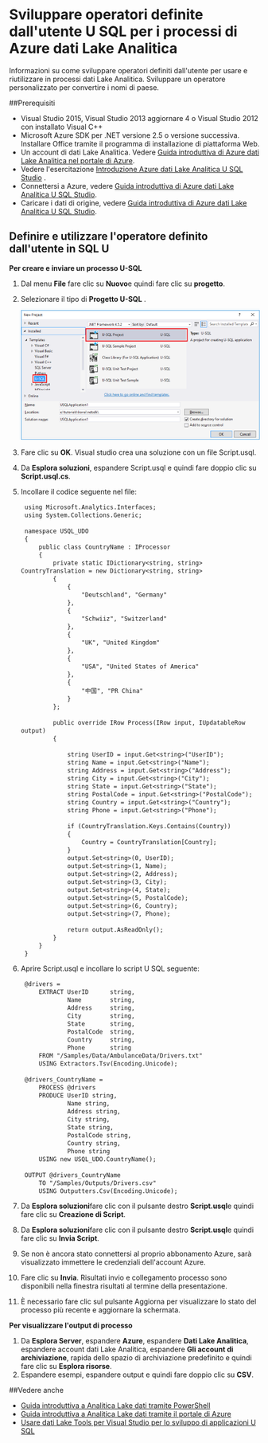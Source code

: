 <properties 
   pageTitle="Sviluppare operatori definite dall'utente U SQL per i processi di Azure dati Lake Analitica | Azure" 
   description="Informazioni su come sviluppare operatori definiti dall'utente per usare e riutilizzare in processi dati Lake Analitica. " 
   services="data-lake-analytics" 
   documentationCenter="" 
   authors="edmacauley" 
   manager="jhubbard" 
   editor="cgronlun"/>
 
<tags
   ms.service="data-lake-analytics"
   ms.devlang="na"
   ms.topic="article"
   ms.tgt_pltfrm="na"
   ms.workload="big-data" 
   ms.date="05/16/2016"
   ms.author="edmaca"/>


# <a name="develop-u-sql-user-defined-operators-for-azure-data-lake-analytics-jobs"></a>Sviluppare operatori definite dall'utente U SQL per i processi di Azure dati Lake Analitica

Informazioni su come sviluppare operatori definiti dall'utente per usare e riutilizzare in processi dati Lake Analitica. Sviluppare un operatore personalizzato per convertire i nomi di paese.

##<a name="prerequisites"></a>Prerequisiti

- Visual Studio 2015, Visual Studio 2013 aggiornare 4 o Visual Studio 2012 con installato Visual C++ 
- Microsoft Azure SDK per .NET versione 2.5 o versione successiva.  Installare Office tramite il programma di installazione di piattaforma Web.
- Un account di dati Lake Analitica.  Vedere [Guida introduttiva di Azure dati Lake Analitica nel portale di Azure](data-lake-analytics-get-started-portal.md).
- Vedere l'esercitazione [Introduzione Azure dati Lake Analitica U SQL Studio](data-lake-analytics-u-sql-get-started.md) .
- Connettersi a Azure, vedere [Guida introduttiva di Azure dati Lake Analitica U SQL Studio](data-lake-analytics-u-sql-get-started.md#connect-to-azure). 
- Caricare i dati di origine, vedere [Guida introduttiva di Azure dati Lake Analitica U SQL Studio](data-lake-analytics-u-sql-get-started.md#upload-source-data-files). 

## <a name="define-and-use-user-defined-operator-in-u-sql"></a>Definire e utilizzare l'operatore definito dall'utente in SQL U

**Per creare e inviare un processo U-SQL** 

1. Dal menu **File** fare clic su **Nuovo**e quindi fare clic su **progetto**.
2. Selezionare il tipo di **Progetto U-SQL** .

    ![nuovo progetto di Visual Studio U SQL](./media/data-lake-analytics-data-lake-tools-get-started/data-lake-analytics-data-lake-tools-new-project.png)

3. Fare clic su **OK**. Visual studio crea una soluzione con un file Script.usql.
4. Da **Esplora soluzioni**, espandere Script.usql e quindi fare doppio clic su **Script.usql.cs**.
5. Incollare il codice seguente nel file:

        using Microsoft.Analytics.Interfaces;
        using System.Collections.Generic;
        
        namespace USQL_UDO
        {
            public class CountryName : IProcessor
            {
                private static IDictionary<string, string> CountryTranslation = new Dictionary<string, string>
                {
                    {
                        "Deutschland", "Germany"
                    },
                    {
                        "Schwiiz", "Switzerland"
                    },
                    {
                        "UK", "United Kingdom"
                    },
                    {
                        "USA", "United States of America"
                    },
                    {
                        "中国", "PR China"
                    }
                };
        
                public override IRow Process(IRow input, IUpdatableRow output)
                {
        
                    string UserID = input.Get<string>("UserID");
                    string Name = input.Get<string>("Name");
                    string Address = input.Get<string>("Address");
                    string City = input.Get<string>("City");
                    string State = input.Get<string>("State");
                    string PostalCode = input.Get<string>("PostalCode");
                    string Country = input.Get<string>("Country");
                    string Phone = input.Get<string>("Phone");
        
                    if (CountryTranslation.Keys.Contains(Country))
                    {
                        Country = CountryTranslation[Country];
                    }
                    output.Set<string>(0, UserID);
                    output.Set<string>(1, Name);
                    output.Set<string>(2, Address);
                    output.Set<string>(3, City);
                    output.Set<string>(4, State);
                    output.Set<string>(5, PostalCode);
                    output.Set<string>(6, Country);
                    output.Set<string>(7, Phone);
        
                    return output.AsReadOnly();
                }
            }
        }

5. Aprire Script.usql e incollare lo script U SQL seguente:

        @drivers =
            EXTRACT UserID      string,
                    Name        string,
                    Address     string,
                    City        string,
                    State       string,
                    PostalCode  string,
                    Country     string,
                    Phone       string
            FROM "/Samples/Data/AmbulanceData/Drivers.txt"
            USING Extractors.Tsv(Encoding.Unicode);
        
        @drivers_CountryName =
            PROCESS @drivers
            PRODUCE UserID string,
                    Name string,
                    Address string,
                    City string,
                    State string,
                    PostalCode string,
                    Country string,
                    Phone string
            USING new USQL_UDO.CountryName();    
        
        OUTPUT @drivers_CountryName
            TO "/Samples/Outputs/Drivers.csv"
            USING Outputters.Csv(Encoding.Unicode);

6. Da **Esplora soluzioni**fare clic con il pulsante destro **Script.usql**e quindi fare clic su **Creazione di Script**.
6. Da **Esplora soluzioni**fare clic con il pulsante destro **Script.usql**e quindi fare clic su **Invia Script**.
7. Se non è ancora stato connettersi al proprio abbonamento Azure, sarà visualizzato immettere le credenziali dell'account Azure.
7. Fare clic su **Invia**. Risultati invio e collegamento processo sono disponibili nella finestra risultati al termine della presentazione.
8. È necessario fare clic sul pulsante Aggiorna per visualizzare lo stato del processo più recente e aggiornare la schermata.

**Per visualizzare l'output di processo**

1. Da **Esplora Server**, espandere **Azure**, espandere **Dati Lake Analitica**, espandere account dati Lake Analitica, espandere **Gli account di archiviazione**, rapida dello spazio di archiviazione predefinito e quindi fare clic su **Esplora risorse**. 
2. Espandere esempi, espandere output e quindi fare doppio clic su **CSV**.


##<a name="see-also"></a>Vedere anche

- [Guida introduttiva a Analitica Lake dati tramite PowerShell](data-lake-analytics-get-started-powershell.md)
- [Guida introduttiva a Analitica Lake dati tramite il portale di Azure](data-lake-analytics-get-started-portal.md)
- [Usare dati Lake Tools per Visual Studio per lo sviluppo di applicazioni U SQL](data-lake-analytics-data-lake-tools-get-started.md)
